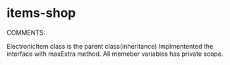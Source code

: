 # items-shop
COMMENTS:

ElectronicItem class is the parent class(inheritance)
Implmentented the interface with maxExtra method.
All memeber variables has private scope.

